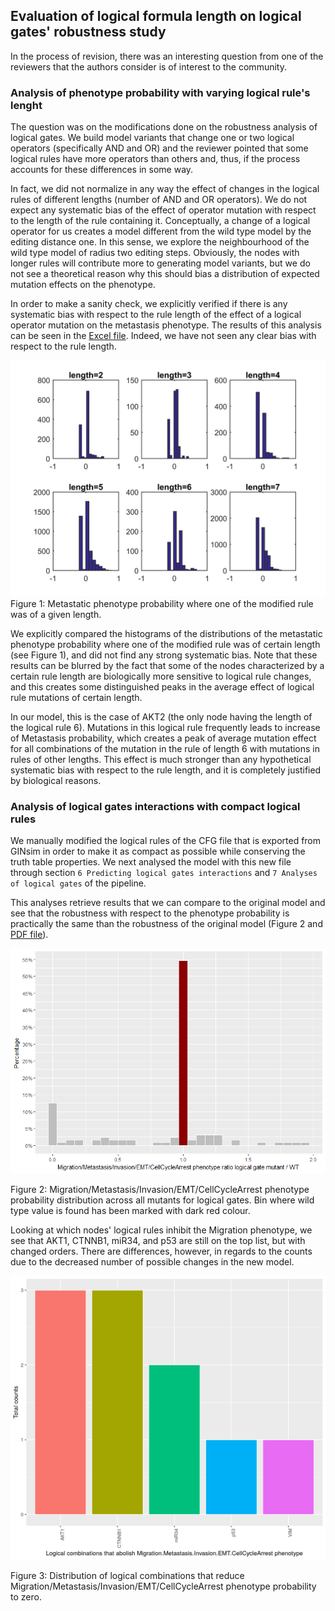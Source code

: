 ## Evaluation of logical formula length on logical gates' robustness study

In the process of revision, there was an interesting question from one of the reviewers that the authors consider is of interest to the community.

### Analysis of phenotype probability with varying logical rule's lenght
The question was on the modifications done on the robustness analysis of logical gates. We build model variants that change one or two logical operators (specifically AND and OR) and the reviewer pointed that some logical rules have more operators than others and, thus, if the process accounts for these differences in some way.

In fact, we did not normalize in any way the effect of changes in the logical rules of different lengths (number of AND and OR operators). We do not expect any systematic bias of the effect of operator mutation with respect to the length of the rule containing it. Conceptually, a change of a logical operator for us creates a model different from the wild type model by the editing distance one. In this sense, we explore the neighbourhood of the wild type model of radius two editing steps. Obviously, the nodes with longer rules will contribute more to generating model variants, but we do not see a theoretical reason why this should bias a distribution of expected mutation effects on the phenotype. 

In order to make a sanity check, we explicitly verified if there is any systematic bias with respect to the rule length of the effect of a logical operator mutation on the metastasis phenotype. The results of this analysis can be seen in the [Excel file](https://github.com/sysbio-curie/Logical_modelling_pipeline/blob/master/doc/Images_evaluation/LENGTH_EFFECT.xlsx). Indeed, we have not seen any clear bias with respect to the rule length.

![](./Images_evaluation/LENGTH_EFFECT.png) Figure 1: Metastatic phenotype probability where one of the modified rule was of a given length.

We explicitly compared the histograms of the distributions of the metastatic phenotype probability where one of the modified rule was of certain length (see Figure 1), and did not find any strong systematic bias. 
Note that these results can be blurred by the fact that some of the nodes characterized by a certain rule length are biologically more sensitive to logical rule changes, and this creates some distinguished peaks in the average effect of logical rule mutations of certain length. 

In our model, this is the case of AKT2 (the only node having the length of the logical rule 6). Mutations in this logical rule frequently leads to increase of Metastasis probability, which creates a peak of average mutation effect for all combinations of the mutation in the rule of length 6 with mutations in rules of other lengths. This effect is much stronger than any hypothetical systematic bias with respect to the rule length, and it is completely justified by biological reasons.

### Analysis of logical gates interactions with compact logical rules
We manually modified the logical rules of the CFG file that is exported from GINsim in order to make it as compact as possible while conserving the truth table properties. We next analysed the model with this new file through section `6 Predicting logical gates interactions` and `7 Analyses of logical gates` of the pipeline.

This analyses retrieve results that we can compare to the original model and see that the robustness with respect to the phenotype probability is practically the same than the robustness of the original model (Figure 2 and [PDF file](https://github.com/sysbio-curie/Logical_modelling_pipeline/blob/master/doc/Images_evaluation/Logical_gates_ratio_histograms_phenotypes_most_probable.pdg)).

![](./Images_evaluation/Migration_histogram.png) 

Figure 2: Migration/Metastasis/Invasion/EMT/CellCycleArrest phenotype probability distribution across all mutants for logical gates. Bin where wild type value is found has been marked with dark red colour.

Looking at which nodes' logical rules inhibit the Migration phenotype, we see that AKT1, CTNNB1, miR34, and p53 are still on the top list, but with changed orders. There are differences, however, in regards to the counts due to the decreased number of possible changes in the new model. 

![](./Images_evaluation/Migration_logical_mutants_high.png) 

Figure 3: Distribution of logical combinations that reduce Migration/Metastasis/Invasion/EMT/CellCycleArrest phenotype probability to zero.
